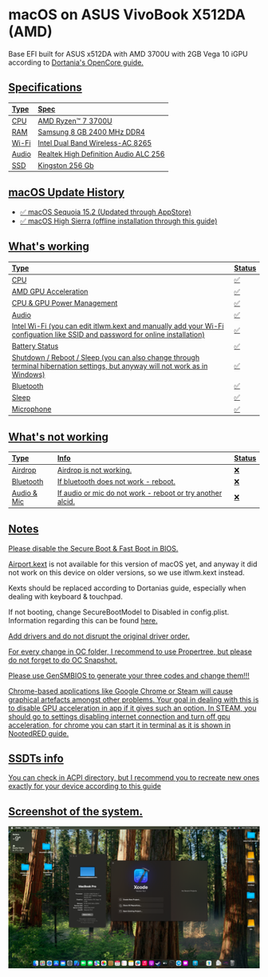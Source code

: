 # macOS on ASUS VivoBook X512DA (AMD)

Base EFI built for ASUS x512DA with AMD 3700U with 2GB Vega 10 iGPU according to <a href = https://dortania.github.io/OpenCore-Install-Guide/> Dortania's OpenCore guide. 

## Specifications

Type | Spec
:---------|:---------
CPU              | AMD Ryzen™ 7 3700U
RAM           | Samsung 8 GB 2400 MHz DDR4
Wi-Fi             | Intel Dual Band Wireless-AC 8265
Audio       | Realtek High Definition Audio ALC 256
SSD       | Kingston 256 Gb

## macOS Update History
- ✅ macOS Sequoia 15.2 (Updated through AppStore)
- ✅ macOS High Sierra (offline installation through this <a href = https://www.reddit.com/r/hackintosh/comments/jrrhox/how_to_make_a_full_offline_installer_for_macos_on/> guide)

## What's working

Type | Status
:---------|:----------
CPU | ✅
AMD GPU Acceleration | ✅
CPU & GPU Power Management | ✅
Audio | ✅
Intel Wi-Fi (you can edit itlwm.kext and manually add your Wi-Fi configuation like SSID and password for online installation) | ✅
Battery Status | ✅
Shutdown / Reboot / Sleep (you can also change through terminal hibernation settings, but anyway will not work as in Windows) | ✅
Bluetooth | ✅
Sleep | ✅
Microphone | ✅
## What's not working 

Type | Info | Status
:---------|:---------|:----------
Airdrop | Airdrop is not working.|❌
Bluetooth | If bluetooth does not work - reboot.|❌
Audio & Mic | If audio or mic do not work - reboot or try another alcid.|❌


## Notes
Please disable the Secure Boot & Fast Boot in BIOS.

<a href="https://github.com/openintelwireless/itlwm/releases" target="_blank">Airport.kext</a> is not available for this version of macOS yet, and anyway it did not work on this device on older versions, so we use itlwm.kext instead.

Kexts should be replaced according to Dortanias guide, especially when dealing with keyboard & touchpad.

If not booting, change SecureBootModel to Disabled in config.plist. Information regarding this can be found <a href = https://dortania.github.io/OpenCore-Post-Install/universal/security/applesecureboot.html#securebootmodel>here.

Add drivers and do not disrupt the original driver order.

For every change in OC folder, I recommend to use <a href = https://github.com/corpnewt/ProperTree> Propertree, but please do not forget to do OC Snapshot.

Please use GenSMBIOS to generate your three codes and change them!!!

Chrome-based applications like Google Chrome or Steam will cause graphical artefacts amongst other problems. Your goal in dealing with this is to disable GPU acceleration in app if it gives such an option. In STEAM, you should go to settings disabling internet connection and turn off gpu acceleration, for chrome you can start it in terminal as it is shown in <a href = https://chefkissinc.github.io/applehax/nootedred/>NootedRED guide. 


## SSDTs info

You can check in ACPI directory, but I recommend you to recreate new ones exactly for your device according to <a href = https://chefkissinc.github.io/guides/hackintosh/gathering-files/acpi/> this guide 

## Screenshot of the system.

<img src = "macos152.png">
